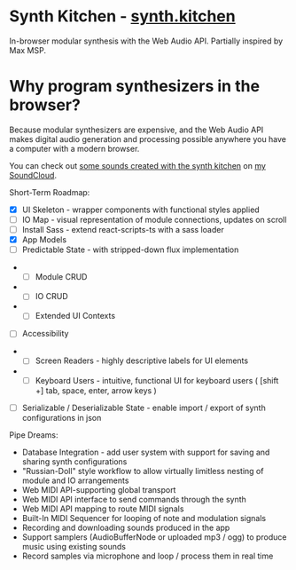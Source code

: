 # Synth Kitchen - [synth.kitchen](http://synth.kitchen)
In-browser modular synthesis with the Web Audio API. Partially inspired by Max MSP.

# Why program synthesizers in the browser?
Because modular synthesizers are expensive, and the Web Audio API makes digital audio generation and processing possible anywhere you have a computer with a modern browser.

You can check out [some sounds created with the synth kitchen](https://soundcloud.com/therudnick/sets/synth-kitchen) on [my SoundCloud](https://soundcloud.com/therudnick).

Short-Term Roadmap:
- [x] UI Skeleton - wrapper components with functional styles applied
- [ ] IO Map - visual representation of module connections, updates on scroll
- [ ] Install Sass - extend react-scripts-ts with a sass loader
- [x] App Models
- [ ] Predictable State - with stripped-down flux implementation
- + [ ] Module CRUD
- + [ ] IO CRUD
- + [ ] Extended UI Contexts
- [ ] Accessibility
- + [ ] Screen Readers - highly descriptive labels for UI elements
- + [ ] Keyboard Users - intuitive, functional UI for keyboard users ( [shift +] tab, space, enter, arrow keys )
- [ ] Serializable / Deserializable State - enable import / export of synth configurations in json

Pipe Dreams:
* Database Integration - add user system with support for saving and sharing synth configurations
* "Russian-Doll" style workflow to allow virtually limitless nesting of module and IO arrangements
* Web MIDI API-supporting global transport
* Web MIDI API interface to send commands through the synth
* Web MIDI API mapping to route MIDI signals
* Built-In MIDI Sequencer for looping of note and modulation signals
* Recording and downloading sounds produced in the app
* Support samplers (AudioBufferNode or uploaded mp3 / ogg) to produce music using existing sounds
* Record samples via microphone and loop / process them in real time
